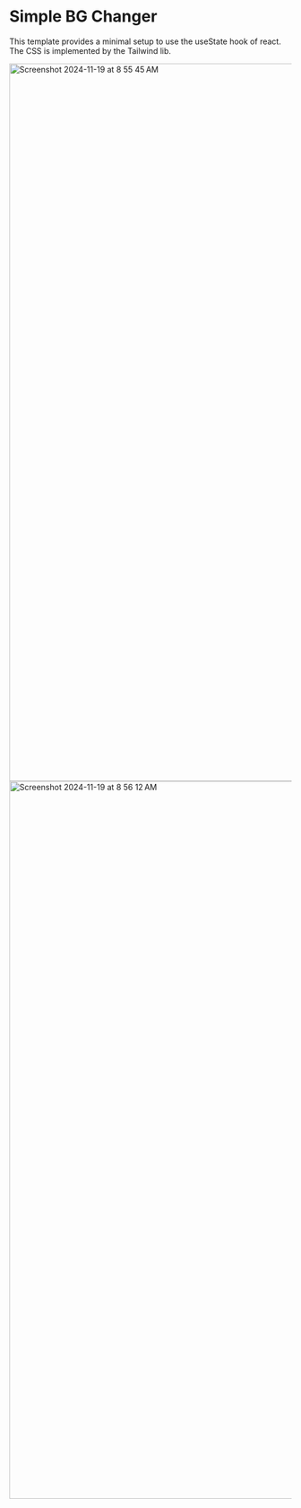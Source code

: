 # Simple BG Changer

This template provides a minimal setup to use the useState hook of react. </br>
The CSS is implemented by the Tailwind lib.</br>

<img width="1280" alt="Screenshot 2024-11-19 at 8 55 45 AM" src="https://github.com/user-attachments/assets/8f2996fa-077f-4230-b48e-dbc7b79ec9a4"></br>
<img width="1280" alt="Screenshot 2024-11-19 at 8 56 12 AM" src="https://github.com/user-attachments/assets/b17dda96-d5de-4a33-a648-e49c41fa2a94">

